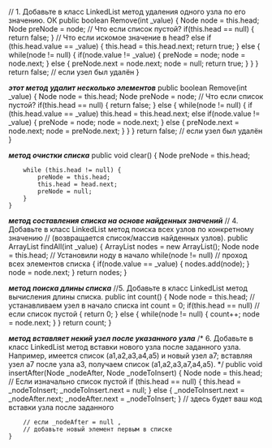 // 1. Добавьте в класс LinkedList метод удаления одного узла по его значению. ОК
    public boolean Remove(int _value)
    {
        Node node = this.head;
        Node preNode = node;
        // Что если список пустой?
        if(this.head == null)
        {
            return false;
        }
        // Что если искомое значение в head?
        else if (this.head.value == _value)
        {
            this.head = this.head.next;
            return true;
        }
        else
        {
            while(node != null)
            {
                if(node.value != _value)
                {
                    preNode = node;
                    node = node.next;
                }
                else
                {
                    preNode.next = node.next;
                    node = null;
                    return true;
                }
            }
        }
        return false; // если узел был удалён
    }

***этот метод удалит несколько элементов***
   public boolean Remove(int _value)
    {
        Node node = this.head;
        Node preNode = node;
        // Что если список пустой?
        if(this.head == null)
        {
            return false;
        }
        else
        {
            while(node != null)
            {
                if (this.head.value == _value)
                    this.head = this.head.next;
                else if(node.value != _value)
                {
                    preNode = node;
                    node = node.next;
                }
                else
                {
                    preNode.next = node.next;
                    node = preNode.next;
                }
            }
        }
        return false; // если узел был удалён
    }

***метод очистки списка***
public void clear()
    {
        Node preNode = this.head;

        while (this.head != null) {
            preNode = this.head;
            this.head = head.next;
            preNode = null;
        }
    }

***метод составления списка на основе найденных значений***
// 4. Добавьте в класс LinkedList метод поиска всех узлов по конкретному значению
    // (возвращается список/массив найденных узлов).
    public ArrayList<Node> findAll(int _value) {
        ArrayList<Node> nodes = new ArrayList<Node>();
        Node node = this.head; // Установили ноду в начало
        while(node != null) // проход всех элементов списка
        {
            if(node.value == _value)
            {
                nodes.add(node);
            }
            node = node.next;
        }
        return nodes;
    }

***метод поиска длины списка***
//5. Добавьте в класс LinkedList метод вычисления длины списка.
    public int count()
    {
        Node node = this.head; // устанавливаем узел в начало списка
        int count = 0;
        if(this.head == null) // если список пустой
        {
            return 0;
        }
        else
        {
            while(node != null)
            {
                count++;
                node = node.next;
            }
        }
        return count;
    }

***метод вставляет некий узел после указанного узла***
 /*
    6. Добавьте в класс LinkedList метод вставки нового узла после заданного узла.
    Например, имеется список (a1,a2,a3,a4,a5) и новый узел a7;
    вставляя узел a7 после узла a3, получаем список (a1,a2,a3,a7,a4,a5).
    */
    public void insertAfter(Node _nodeAfter, Node _nodeToInsert)
    {
     Node node = this.head;
     // Если изначально список пустой
        if (this.head == null)
        {
            this.head = _nodeToInsert;
            _nodeToInsert.next = null;
        }
        else
        {
            _nodeToInsert.next = _nodeAfter.next;
            _nodeAfter.next = _nodeToInsert;
        }
        // здесь будет ваш код вставки узла после заданного

        // если _nodeAfter = null ,
        // добавьте новый элемент первым в списке
    }
